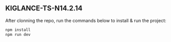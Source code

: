 ## KIGLANCE-TS-N14.2.14

After clonning the repo, run the commands below to install & run the project:

```bash
npm install
npm run dev
```
